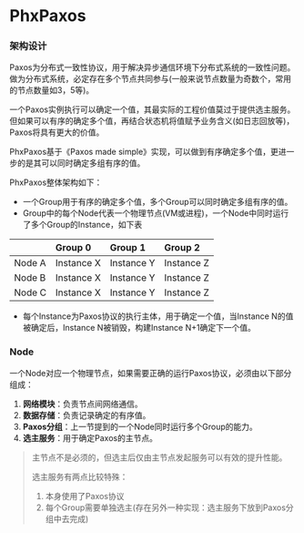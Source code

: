 # PhxPaxos

### 架构设计

Paxos为分布式一致性协议，用于解决异步通信环境下分布式系统的一致性问题。做为分布式系统，必定存在多个节点共同参与\(一般来说节点数量为奇数个，常用的节点数量如3，5等\)。

一个Paxos实例执行可以确定一个值，其最实际的工程价值莫过于提供选主服务。但如果可以有序的确定多个值，再结合状态机将值赋予业务含义\(如日志回放等\)，Paxos将具有更大的价值。

PhxPaxos基于《Paxos made simple》实现，可以做到有序确定多个值，更进一步的是其可以同时确定多组有序的值。

PhxPaxos整体架构如下：



* 一个Group用于有序的确定多个值，多个Group可以同时确定多组有序的值。
* Group中的每个Node代表一个物理节点\(VM或进程\)，一个Node中同时运行了多个Group的Instance，如下表

|  | Group 0 | Group 1 | Group 2 |
| :--- | :--- | :--- | :--- |
| Node A | Instance X | Instance Y | Instance Z |
| Node B | Instance X | Instance Y | Instance Z |
| Node C | Instance X | Instance Y | Instance Z |

* 每个Instance为Paxos协议的执行主体，用于确定一个值，当Instance N的值被确定后，Instance N被销毁，构建Instance N+1确定下一个值。

### Node

一个Node对应一个物理节点，如果需要正确的运行Paxos协议，必须由以下部分组成：

1. **网络模块**：负责节点间网络通信。
2. **数据存储**：负责记录确定的有序值。
3. **Paxos分组**：上一节提到的一个Node同时运行多个Group的能力。
4. **选主服务**：用于确定Paxos的主节点。

> 主节点不是必须的，但选主后仅由主节点发起服务可以有效的提升性能。
>
> 选主服务有两点比较特殊：
>
> 1. 本身使用了Paxos协议
> 2. 每个Group需要单独选主\(存在另外一种实现：选主服务下放到Paxos分组中去完成\)





